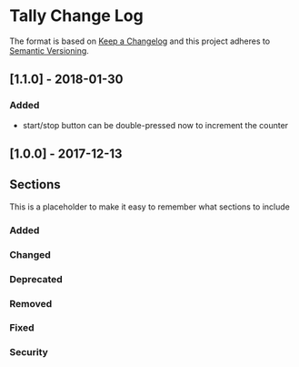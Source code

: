 # Tally Change Log

The format is based on [Keep a Changelog](http://keepachangelog.com/)
and this project adheres to [Semantic Versioning](http://semver.org/).

## [1.1.0] - 2018-01-30
### Added
- start/stop button can be double-pressed now to increment the counter

## [1.0.0] - 2017-12-13

## Sections
This is a placeholder to make it easy to remember what sections to
include
### Added
### Changed
### Deprecated
### Removed
### Fixed
### Security
